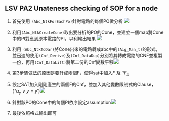 ## LSV PA2 Unateness checking of SOP for a node
1. 首先使用``（Abc_NtkForEachPo)``針對電路的每個PO做分析
![](https://i.imgur.com/uxUn8PA.png)

2. 利用``(Abc_NtkCreateCone)``取出要分析的PO的Cone，並建立一個map將Cone中的PI對應到原本電路的PI，以利輸出結果 ![](https://i.imgur.com/jUTYsHS.png)

3. 利用``（Abc_NtkToDar)``將Cone出來的電路轉成abc中的``(Aig_Man_t)``的形式，並迅速的使用``(Cnf_Derive)``及``(Cnf_DataDup)``分別將其轉成電路的CNF並複製一份，再用``(Cnf_DataLift)``將第二份的Cnf變數平移![](https://i.imgur.com/uI56fYS.png)

4. 第3步驟做法的原因是要升成兩個F，使得sat中加入$F$ 及 $\urcorner F_{x}$

5. 設定SAT加入剛剛產生的兩個F的Cnf，並加入其他變數限制式的Clause，$(\urcorner \alpha_{y} \vee y = y\prime)$![](https://i.imgur.com/ZkcjNzG.png)

6. 針對該PO的Cone中的每個PI依序設定assumption![](https://i.imgur.com/FaSa2mL.png)

7. 最後依照格式輸出即可



